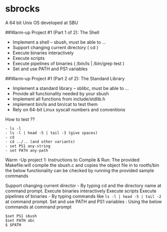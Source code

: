 # sbrocks
A 64 bit Unix OS developed at SBU

##Warm-up Project #1 (Part 1 of 2): The Shell
- Implement a shell – sbush, must be able to …
- Support changing current directory ( cd )
- Execute binaries interactively
- Execute scripts
- Execute pipelines of binaries ( /bin/ls | /bin/grep test )
- Set and use PATH and PS1 variables

##Warm-up Project #1 (Part 2 of 2): The Standard Library
- Implement a standard library – sblibc, must be able to …
- Provide all functionality needed by your sbush
- Implement all functions from include/stdlib.h
- implement bin/ls and bin/cat to test them
- Rely on 64-bit Linux syscall numbers and conventions

How to test ??
```
- ls -l
- ls -l | head -5 | tail -3 (give spaces)
- cd 
- cd ../.. (and other variants)
- set PS1 any-string 
- set PATH any-path 
```

Warm -Up project 1:
Instructions to Compile & Run:
The provided Makefile:will compile the sbush.c and copies the object file in to rootfs/bin
the below functionality can be checked by running the provided sample commands

Support changing current director     - By typing cd and the directory name at command prompt.
Execute binaries interactively
Execute scripts
Execute pipelines of binaries - By typing commands like `ls -l | head -5 | tail -2` at command prompt.
Set and use PATH and PS1 variables : Using the below commands at command prompt
```
$set PS1 sbush
$set PATH abc
$ $PATH
```
